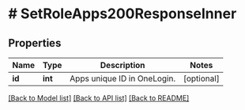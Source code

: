 # # SetRoleApps200ResponseInner

## Properties

Name | Type | Description | Notes
------------ | ------------- | ------------- | -------------
**id** | **int** | Apps unique ID in OneLogin. | [optional]

[[Back to Model list]](../../README.md#models) [[Back to API list]](../../README.md#endpoints) [[Back to README]](../../README.md)
